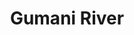 ---
title: "Gumani River"
title_bn: "গুমানি নদী"
description: "It emanates from Atrai river at Chatmohon, Pabna and ends by meeting with Boral river at Faridpur upazila of this District. Length of this river is 25 km with width of 65 meter. It has no tidal effect on this river."
---